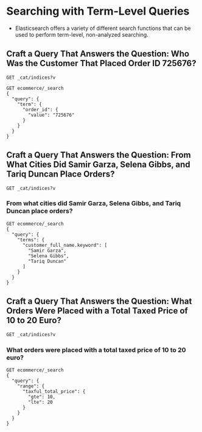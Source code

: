 # Searching with Term-Level Queries
- Elasticsearch offers a variety of different search functions that can be used to perform term-level, non-analyzed searching.

## Craft a Query That Answers the Question: Who Was the Customer That Placed Order ID 725676?
```
GET _cat/indices?v
```

```
GET ecommerce/_search
{
  "query": {
    "term": {
      "order_id": {
        "value": "725676"
      }
    }
  }
}
```

## Craft a Query That Answers the Question: From What Cities Did Samir Garza, Selena Gibbs, and Tariq Duncan Place Orders?

```
GET _cat/indices?v
```

### From what cities did Samir Garza, Selena Gibbs, and Tariq Duncan place orders?
```
GET ecommerce/_search
{
  "query": {
    "terms": {
      "customer_full_name.keyword": [
        "Samir Garza",
        "Selena Gibbs",
        "Tariq Duncan"
      ]
    }
  }
}
```

## Craft a Query That Answers the Question: What Orders Were Placed with a Total Taxed Price of 10 to 20 Euro?
```
GET _cat/indices?v
```

### What orders were placed with a total taxed price of 10 to 20 euro?
```
GET ecommerce/_search
{
  "query": {
    "range": {
      "taxful_total_price": {
        "gte": 10,
        "lte": 20
      }
    }
  }
}
```


